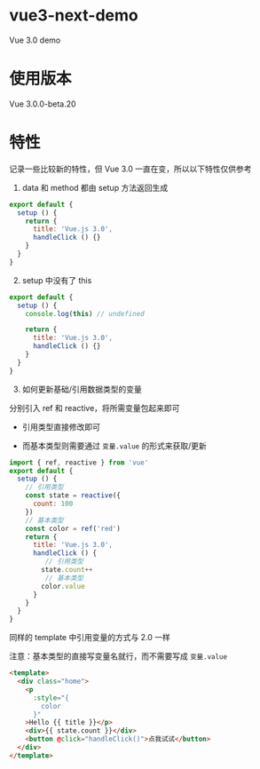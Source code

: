 # vue3-next-demo
Vue 3.0 demo

# 使用版本

Vue 3.0.0-beta.20

# 特性

记录一些比较新的特性，但 Vue 3.0 一直在变，所以以下特性仅供参考

1. data 和 method 都由 setup 方法返回生成

```js
export default {
  setup () {
    return {
      title: 'Vue.js 3.0',
      handleClick () {}
    }
  }
}
```

2. setup 中没有了 this

```js
export default {
  setup () {
    console.log(this) // undefined

    return {
      title: 'Vue.js 3.0',
      handleClick () {}
    }
  }
}
```

3. 如何更新基础/引用数据类型的变量

分别引入 ref 和 reactive，将所需变量包起来即可

* 引用类型直接修改即可

* 而基本类型则需要通过 `变量.value` 的形式来获取/更新

```js
import { ref, reactive } from 'vue'
export default {
  setup () {
    // 引用类型
    const state = reactive({
      count: 100
    })
    // 基本类型
    const color = ref('red')
    return {
      title: 'Vue.js 3.0',
      handleClick () {
         // 引用类型
        state.count++
         // 基本类型
        color.value
      }
    }
  }
}

```

同样的 template 中引用变量的方式与 2.0 一样

注意：基本类型的直接写变量名就行，而不需要写成 `变量.value`

```html
<template>
  <div class="home">
    <p
      :style="{
        color
      }"
    >Hello {{ title }}</p>
    <div>{{ state.count }}</div>
    <button @click="handleClick()">点我试试</button>
  </div>
</template>

```


